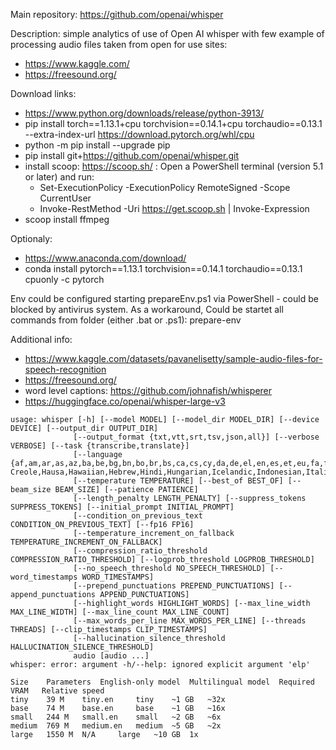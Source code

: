 Main repository: 
https://github.com/openai/whisper

Description: simple analytics of use of Open AI whisper with few example of processing audio files taken from open for use sites: 
 * https://www.kaggle.com/
 * https://freesound.org/

Download links:
 * https://www.python.org/downloads/release/python-3913/
 * pip install torch==1.13.1+cpu torchvision==0.14.1+cpu torchaudio==0.13.1 --extra-index-url https://download.pytorch.org/whl/cpu
 * python -m pip install --upgrade pip
 * pip install git+https://github.com/openai/whisper.git 
 * install scoop: https://scoop.sh/ : Open a PowerShell terminal (version 5.1 or later) and run:
   * Set-ExecutionPolicy -ExecutionPolicy RemoteSigned -Scope CurrentUser
   * Invoke-RestMethod -Uri https://get.scoop.sh | Invoke-Expression
 * scoop install ffmpeg

Optionaly:
 * https://www.anaconda.com/download/
 * conda install pytorch==1.13.1 torchvision==0.14.1 torchaudio==0.13.1 cpuonly -c pytorch
 
 Env could be configured starting prepareEnv.ps1 via PowerShell - could be blocked by antivirus system.
 As a workaround,
 Could be startet all commands from folder (either .bat or .ps1):
 prepare-env
 
 Additional info:
 * https://www.kaggle.com/datasets/pavanelisetty/sample-audio-files-for-speech-recognition
 * https://freesound.org/
 * word level captions: https://github.com/johnafish/whisperer
 * https://huggingface.co/openai/whisper-large-v3
 
 
 
 ```
 usage: whisper [-h] [--model MODEL] [--model_dir MODEL_DIR] [--device DEVICE] [--output_dir OUTPUT_DIR]
               [--output_format {txt,vtt,srt,tsv,json,all}] [--verbose VERBOSE] [--task {transcribe,translate}]
               [--language {af,am,ar,as,az,ba,be,bg,bn,bo,br,bs,ca,cs,cy,da,de,el,en,es,et,eu,fa,fi,fo,fr,gl,gu,ha,haw,he,hi,hr,ht,hu,hy,id,is,it,ja,jw,ka,kk,km,kn,ko,la,lb,ln,lo,lt,lv,mg,mi,mk,ml,mn,mr,ms,mt,my,ne,nl,nn,no,oc,pa,pl,ps,pt,ro,ru,sa,sd,si,sk,sl,sn,so,sq,sr,su,sv,sw,ta,te,tg,th,tk,tl,tr,tt,uk,ur,uz,vi,yi,yo,yue,zh,Afrikaans,Albanian,Amharic,Arabic,Armenian,Assamese,Azerbaijani,Bashkir,Basque,Belarusian,Bengali,Bosnian,Breton,Bulgarian,Burmese,Cantonese,Castilian,Catalan,Chinese,Croatian,Czech,Danish,Dutch,English,Estonian,Faroese,Finnish,Flemish,French,Galician,Georgian,German,Greek,Gujarati,Haitian,Haitian Creole,Hausa,Hawaiian,Hebrew,Hindi,Hungarian,Icelandic,Indonesian,Italian,Japanese,Javanese,Kannada,Kazakh,Khmer,Korean,Lao,Latin,Latvian,Letzeburgesch,Lingala,Lithuanian,Luxembourgish,Macedonian,Malagasy,Malay,Malayalam,Maltese,Mandarin,Maori,Marathi,Moldavian,Moldovan,Mongolian,Myanmar,Nepali,Norwegian,Nynorsk,Occitan,Panjabi,Pashto,Persian,Polish,Portuguese,Punjabi,Pushto,Romanian,Russian,Sanskrit,Serbian,Shona,Sindhi,Sinhala,Sinhalese,Slovak,Slovenian,Somali,Spanish,Sundanese,Swahili,Swedish,Tagalog,Tajik,Tamil,Tatar,Telugu,Thai,Tibetan,Turkish,Turkmen,Ukrainian,Urdu,Uzbek,Valencian,Vietnamese,Welsh,Yiddish,Yoruba}]
               [--temperature TEMPERATURE] [--best_of BEST_OF] [--beam_size BEAM_SIZE] [--patience PATIENCE]
               [--length_penalty LENGTH_PENALTY] [--suppress_tokens SUPPRESS_TOKENS] [--initial_prompt INITIAL_PROMPT]
               [--condition_on_previous_text CONDITION_ON_PREVIOUS_TEXT] [--fp16 FP16]
               [--temperature_increment_on_fallback TEMPERATURE_INCREMENT_ON_FALLBACK]
               [--compression_ratio_threshold COMPRESSION_RATIO_THRESHOLD] [--logprob_threshold LOGPROB_THRESHOLD]
               [--no_speech_threshold NO_SPEECH_THRESHOLD] [--word_timestamps WORD_TIMESTAMPS]
               [--prepend_punctuations PREPEND_PUNCTUATIONS] [--append_punctuations APPEND_PUNCTUATIONS]
               [--highlight_words HIGHLIGHT_WORDS] [--max_line_width MAX_LINE_WIDTH] [--max_line_count MAX_LINE_COUNT]
               [--max_words_per_line MAX_WORDS_PER_LINE] [--threads THREADS] [--clip_timestamps CLIP_TIMESTAMPS]
               [--hallucination_silence_threshold HALLUCINATION_SILENCE_THRESHOLD]
               audio [audio ...]
whisper: error: argument -h/--help: ignored explicit argument 'elp'
 ```
 
 ```
Size 	Parameters 	English-only model 	Multilingual model 	Required VRAM 	Relative speed
tiny 	39 M 	tiny.en 	tiny 	~1 GB 	~32x
base 	74 M 	base.en 	base 	~1 GB 	~16x
small 	244 M 	small.en 	small 	~2 GB 	~6x
medium 	769 M 	medium.en 	medium 	~5 GB 	~2x
large 	1550 M 	N/A 	large 	~10 GB 	1x
 ```
 
 